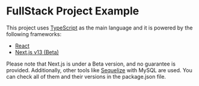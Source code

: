 # FullStack Project Example
This project uses [TypeScript](https://www.typescriptlang.org/docs/handbook/intro.html) as the main language and it is powered by the following frameworks:

- [React](https://reactjs.org/docs/getting-started.html)
- [Next.js v13 (Beta)](https://beta.nextjs.org/docs/getting-started)

Please note that Next.js is under a Beta version, and no guarantee is provided. Additionally, other tools like [Sequelize](https://sequelize.org/docs/v6/getting-started/) with MySQL are used. You can check all of them and their versions in the package.json file.

